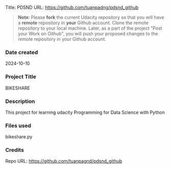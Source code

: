Title: PDSND
URL: https://github.com/tuanpadng/pdsnd_github
>**Note**: Please **fork** the current Udacity repository so that you will have a **remote** repository in **your** Github account. Clone the remote repository to your local machine. Later, as a part of the project "Post your Work on Github", you will push your proposed changes to the remote repository in your Github account.
 
### Date created
2024-10-10
 
### Project Title
BIKESHARE
 
### Description
This project for learning udacity Programming for Data Science with Python
 
### Files used
bikeshare.py
 
### Credits
Repo URL: https://github.com/tuanpagnd/pdsnd_github

